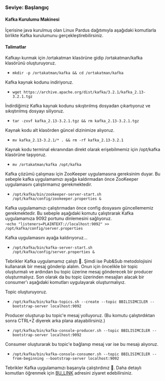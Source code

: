 ###  Seviye: Başlangıç

#### Kafka Kurulumu Makinesi  

İçerisine java kurulmuş olan Linux Pardus dağıtımıyla aşağıdaki komutlarla birlikte Kafka kurulumunu gerçekleştirebilirsiniz.

#### Talimatlar  
  
Kafkayı kurmak için /ortakatman klasörüne gidip /ortakatman/kafka klasörünü oluşturuyoruz.
- `mkdir -p /ortakatman/kafka && cd /ortakatman/kafka`  
  
Kafka kaynak kodunu indiriyoruz.
- `wget https://archive.apache.org/dist/kafka/3.2.1/kafka_2.13-3.2.1.tgz`  
  
İndirdiğimiz Kafka kaynak kodunu sıkıştırılmış dosyadan çıkartıyoruz ve sıkıştırılmış dosyayı siliyoruz.  
- `tar -zxvf kafka_2.13-3.2.1.tgz && rm kafka_2.13-3.2.1.tgz`  
  
Kaynak kodu alt klasörden güncel dizinimize alıyoruz.  
- `mv kafka_2.13-3.2.1/* . && rm -rf kafka_2.13-3.2.1`  
  
Kaynak kodu terminal ekranından direkt olarak erişebilmemiz için /opt/kafka klasörüne taşıyoruz.
- `mv /ortakatman/kafka /opt/kafka`  
  
Kafka çözümü çalışması için ZooKeeper uygulamasına gereksinim duyar. Bu sebeple kafka uygulamamızı ayağa kaldırmadan önce ZooKeeper uygulamasını çalıştırmamız gerekmektedir.  
- `/opt/kafka/bin/zookeeper-server-start.sh /opt/kafka/config/zookeeper.properties &`  
  
Kafka uygulamamızı çalıştırmadan önce config dosyasını güncellememiz gerekmektedir. Bu sebeple aşağıdaki komutu çalıştırarak Kafka uygulamamıza 9092 portunu dinlemesini sağlıyoruz.  
-`echo "listeners=PLAINTEXT://localhost:9092" >> /opt/kafka/config/server.properties`  
  
Kafka uygulamasını ayağa kaldırıyoruz...  
- `/opt/kafka/bin/kafka-server-start.sh /opt/kafka/config/server.properties &`  
  
Tebrikler Kafka uygulamamız çalıştı 🚀. Şimdi ise Pub&Sub metodolojisini kullanarak bir mesaj gönderip alalım. Onun için öncelikle bir topic oluşturmalı ve ardından bu topic üzerine mesaj gönderecek bir producer oluşturmalıyız. Son olarak da bu topic üzerinden mesajları alacak bir consumer'ı aşağıdaki komutları uygulayarak oluşturmalıyız.  

Topic oluşturuyoruz.  
- `/opt/kafka/bin/kafka-topics.sh --create --topic BBILISIMCILER --bootstrap-server localhost:9092`  
  
Producer oluşturup bu topic'e mesaj yolluyoruz. (Bu komutu çalıştırdıktan sonra CTRL+Z diyerek arka plana atayabilirsiniz.)  
- `/opt/kafka/bin/kafka-console-producer.sh --topic BBILISIMCILER --bootstrap-server localhost:9092`  
  
Consumer oluşturarak bu topic'e bağlanıp mesaj var ise bu mesajı alıyoruz.  
- `/opt/kafka/bin/kafka-console-consumer.sh --topic BBILISIMCILER --from-beginning --bootstrap-server localhost:9092`  
  
Tebrikler Kafka uygulamamızı başarıyla çalıştırdınız 🚀. Daha detaylı komutları öğrenmek için [BU_LINK](https://kafka.apache.org/quickstart) adresini ziyaret edebilirsiniz.

